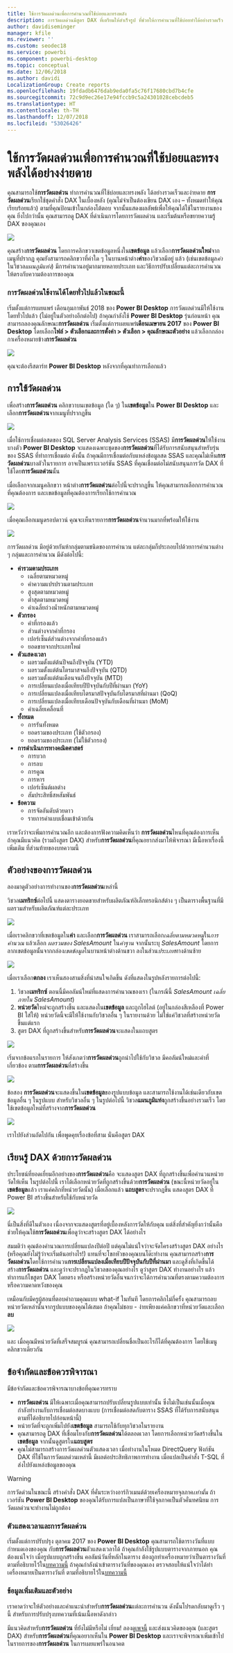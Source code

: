 ```yaml
---
title: ใช้การวัดผลด่วนเพื่อการคำนวณที่ใช้บ่อยและทรงพลัง
description: การวัดผลด่วนมีสูตร DAX ที่เตรียมให้สำเร็จรูป ที่ช่วยให้การคำนวนที่ใช้บ่อยทำได้อย่างรวดเร็ว
author: davidiseminger
manager: kfile
ms.reviewer: ''
ms.custom: seodec18
ms.service: powerbi
ms.component: powerbi-desktop
ms.topic: conceptual
ms.date: 12/06/2018
ms.author: davidi
LocalizationGroup: Create reports
ms.openlocfilehash: 19fdadb6476dab9eda0fa5c76f17680cbd7b4cfe
ms.sourcegitcommit: 72c9d9ec26e17e94fccb9c5a24301028cebcdeb5
ms.translationtype: HT
ms.contentlocale: th-TH
ms.lasthandoff: 12/07/2018
ms.locfileid: "53026426"
---
```

# <a name="use-quick-measures-to-easily-perform-common-and-powerful-calculations"></a>ใช้การวัดผลด่วนเพื่อการคำนวณที่ใช้บ่อยและทรงพลังได้อย่างง่ายดาย
คุณสามารถใช้**การวัดผลด่วน** ทำการคำนวณที่ใช้บ่อยและทรงพลัง ได้อย่างรวดเร็วและง่ายดาย **การวัดผลด่วน**เรียกใช้ชุดคำสั่ง DAX ในเบื้องหลัง (คุณไม่จำเป็นต้องเขียน DAX เอง – ทั้งหมดทำให้คุณเรียบร้อยแล้ว) ตามที่คุณป้อนเข้าในกล่องโต้ตอบ จากนั้นแสดงผลลัพธ์เพื่อให้คุณได้ใช้ในรายงานของคุณ ยิ่งไปกว่านั้น คุณสามารถดู DAX ที่ดำเนินการโดยการวัดผลด่วน และเริ่มต้นหรือขยายความรู้ DAX ของคุณเอง

![](media/desktop-quick-measures/quick-measures_01.png)

คุณสร้าง**การวัดผลด่วน** โดยการคลิกขวาเขตข้อมูลหนึ่งใน**เขตข้อมูล** แล้วเลือก**การวัดผลด่วนใหม่**จากเมนูที่ปรากฏ คุณยังสามารถคลิกขวาที่ค่าใด ๆ ในบานหน้าต่าง**ค่า**ของวิชวลมีอยู่ แล้ว (เช่นเขตข้อมูล*ค่า*ในวิชวล*แผนภูมิแท่ง*) มีการคำนวนอยู่มากมายหลายประเภท และวิธีการปรับเปลี่ยนแต่ละการคำนวณให้ตรงกับความต้องการของคุณ

### <a name="quick-measures-now-generally-available"></a>การวัดผลด่วนใช้งานได้โดยทั่วไปแล้วในขณะนี้

เริ่มตั้งแต่การเผยแพร่ เดือนกุมภาพันธ์ 2018 ของ **Power BI Desktop** การวัดผลด่วนมีให้ใช้งานโดยทั่วไปแล้ว (ไม่อยู่ในตัวอย่างอีกต่อไป) ถ้าคุณกำลังใช้ **Power BI Desktop** รุ่นก่อนหน้า คุณสามารถลองคุณลักษณะ**การวัดผลด่วน** เริ่มตั้งแต่การเผยแพร่**เดือนเมษายน 2017** ของ **Power BI Desktop** โดยเลือก**ไฟล์ > ตัวเลือกและการตั้งค่า > ตัวเลือก > คุณลักษณะตัวอย่าง** แล้วเลือกกล่องกาเครื่องหมายข้าง**การวัดผลด่วน**

![](media/desktop-quick-measures/quick-measures_02b.png)

คุณจะต้องรีสตาร์ท **Power BI Desktop** หลังจากที่คุณทำการเลือกแล้ว

## <a name="using-quick-measures"></a>การใช้วัดผลด่วน
เพื่อสร้าง**การวัดผลด่วน** คลิกขวาบนเขตข้อมูล (ใด ๆ) ใน**เขตข้อมูล**ใน **Power BI Desktop** และเลือก**การวัดผลด่วน**จากเมนูที่ปรากฏขึ้น

![](media/desktop-quick-measures/quick-measures_01.png)

เมื่อใช้การเชื่อมต่อสดของ SQL Server Analysis Services (SSAS) มี**การวัดผลด่วน**ให้ใช้งานบางตัว **Power BI Desktop** จะแสดงเฉพาะชุดของ**การวัดผลด่วน**ที่ได้รับการสนับสนุนสำหรับรุ่นของ SSAS ที่ทำการเชื่อมต่อ ดังนั้น ถ้าคุณมีการเชื่อมต่อกับแหล่งข้อมูลสด SSAS และคุณไม่เห็น**การวัดผลด่วน**บางตัวในรายการ อาจเป็นเพราะเวอร์ชัน SSAS ที่คุณเชื่อมต่อไม่สนับสนุนการวัด DAX ที่ใช้โดย**การวัดผลด่วน**นั้น

เมื่อเลือกจากเมนูคลิกขวา หน้าต่าง**การวัดผลด่วน**ต่อไปนี้จะปรากฏขึ้น ให้คุณสามารถเลือกการคำนวณที่คุณต้องการ และเขตข้อมูลที่คุณต้องการเรียกใช้การคำนวณ

![](media/desktop-quick-measures/quick-measures_03.png)

เมื่อคุณเลือกเมนูดรอปดาวน์ คุณจะเห็นรายการ**การวัดผลด่วน**จำนวนมากที่พร้อมให้ใช้งาน

![](media/desktop-quick-measures/quick-measures_04.png)

การวัดผลด่วน มีอยู่ด้วยกันห้ากลุ่มตามชนิดของการคำนวน แต่ละกลุ่มก็ประกอบไปด้วยการคำนวนต่าง ๆ กลุ่มและการคำนวณ มีดังต่อไปนี้:

* **ค่ารวมตามประเภท**
  * เฉลี่ยตามหมวดหมู่
  * ค่าความแปรปรวนตามประเภท
  * สูงสุดตามหมวดหมู่
  * ต่ำสุดตามหมวดหมู่
  * ค่าเฉลี่ยถ่วงน้ำหนักตามหมวดหมู่
* **ตัวกรอง**
  * ค่าที่กรองแล้ว
  * ส่วนต่างจากค่าที่กรอง
  * เปอร์เซ็นต์ส่วนต่างจากค่าที่กรองแล้ว
  * ยอดขายจากประเภทใหม่
* **ตัวแสดงเวลา**
  * ผลรวมตั้งแต่ต้นปีจนถึงปัจจุบัน (YTD)
  * ผลรวมตั้งแต่ต้นไตรมาสจนถึงปัจจุบัน (QTD)
  * ผลรวมตั้งแต่ต้นเดือนจนถึงปัจจุบัน (MTD)
  * การเปลี่ยนแปลงเมื่อเทียบปีปัจจุบันกับปีที่ผ่านมา (YoY)
  * การเปลี่ยนแปลงเมื่อเทียบไตรมาสปัจจุบันกับไตรมาสที่ผ่านมา (QoQ)
  * การเปลี่ยนแปลงเมื่อเทียบเดือนปัจจุบันกับเดือนที่ผ่านมา (MoM)
  * ค่าเฉลี่ยเคลื่อนที่
* **ทั้งหมด**
  * การรันทั้งหมด
  * ยอดรวมของประเภท (ใช้ตัวกรอง)
  * ยอดรวมของประเภท (ไม่ใช้ตัวกรอง)
* **การดำเนินการทางคณิตศาสตร์**
  * การบวก
  * การลบ
  * การคูณ
  * การหาร
  * เปอร์เซ็นต์ผลต่าง
  * สัมประสิทธิ์สหสัมพันธ์
* **ข้อความ**
  * การจัดอันดับด้วยดาว
  * รายการค่าแบบเชื่อมเข้าด้วยกัน

เราหวังว่าจะเพิ่มการคำนวณอีก และต้องการฟังความคิดเห็นว่า **การวัดผลด่วน**ไหนที่คุณต้องการเห็น ถ้าคุณมีแนวคิด (รวมถึงสูตร DAX) สำหรับ**การวัดผลด่วน**ที่คุณอยากส่งมาให้พิจารณา มีเนื้อหาเรื่องนี้เพิ่มเติม ที่ส่วนท้ายของบทความนี้

## <a name="example-of-quick-measures"></a>ตัวอย่างของการวัดผลด่วน
ลองมาดูตัวอย่างการทำงานของ**การวัดผลด่วน**เหล่านี้

วิชวล**เมทริกซ์**ต่อไปนี้ แสดงตารางยอดขายสำหรับผลิตภัณฑ์อิเล็กทรอนิกส์ต่าง ๆ เป็นตารางพื้นฐานที่มีผลรวมสำหรับผลิตภัณฑ์แต่ละประเภท

![](media/desktop-quick-measures/quick-measures_05.png)

เมื่อเราคลิกขวาที่เขตข้อมูลใน**ค่า** และเลือก**การวัดผลด่วน** เราสามารถเลือก*เฉลี่ยตามหมวดหมู่*ใน*การคำนวณ* แล้วเลือก *ผลรวมของ SalesAmount* ใน*ค่าฐาน* จากนั้นระบุ *SalesAmount* โดยการลากเขตข้อมูลนั้นจากกล่อง*เขตข้อมูล*ในบานหน้าต่างด้านขวา ลงในส่วน*ประเภท*ทางด้านซ้าย

![](media/desktop-quick-measures/quick-measures_06.png)

เมื่อเราเลือก**ตกลง** เราเห็นสองสามสิ่งที่น่าสนใจเกิดขึ้น ดังที่แสดงในรูปหลังรายการต่อไปนี้:

1. วิชวล**เมทริกซ์** ตอนนี้มีคอลัมน์ใหม่ที่แสดงการคำนวณของเรา (ในกรณีนี้ *SalesAmount เฉลี่ยภายใน SalesAmount*)
2. **หน่วยวัด**ใหม่จะถูกสร้างขึ้น และแสดงใน**เขตข้อมูล** และถูกไฮไลต์ (อยู่ในกล่องสีเหลืองที่ Power BI ใส่ให้) หน่วยวัดนี้จะมีให้ใช้งานกับวิชวลอื่น ๆ ในรายงานด้วย ไม่ใช่แค่วิชวลที่สร้างหน่วยวัดขึ้นแต่แรก
3. สูตร DAX ที่ถูกสร้างขึ้นสำหรับ**การวัดผลด่วน**จะแสดงในแถบสูตร

![](media/desktop-quick-measures/quick-measures_07.png)

เริ่มจากข้อแรกในรายการ ให้สังเกตว่า**การวัดผลด่วน**ถูกนำไปใช้กับวิชวล มีคอลัมน์ใหม่และค่าที่เกี่ยวข้อง ตาม**การวัดผลด่วน**ที่สร้างขึ้น

![](media/desktop-quick-measures/quick-measures_08.png)

ข้อสอง **การวัดผลด่วน**จะแสดงขึ้นใน**เขตข้อมูล**ของรูปแบบข้อมูล และสามารถใช้งานได้เช่นเดียวกับเขตข้อมูลอื่น ๆ ในรูปแบบ สำหรับวิชวลอื่น ๆ ในรูปต่อไปนี้ วิชวล**แผนภูมิแท่ง**ถูกสร้างขึ้นอย่างรวมเร็ว โดยใช้เขตข้อมูลใหม่ที่สร้างจาก**การวัดผลด่วน**

![](media/desktop-quick-measures/quick-measures_09.png)

เราไปยังส่วนถัดไปกัน เพื่อพูดคุยเรื่องข้อที่สาม นั่นคือสูตร DAX

## <a name="learn-dax-using-quick-measures"></a>เรียนรู้ DAX ด้วยการวัดผลด่วน
ประโยชน์ที่ยอดเยี่ยมอีกอย่างของ**การวัดผลด่วน**คือ จะแสดงสูตร DAX ที่ถูกสร้างขึ้นเพื่อคำนวนหน่วยวัดให้เห็น ในรูปต่อไปนี้ เราได้เลือกหน่วยวัดที่ถูกสร้างขึ้นด้วย**การวัดผลด่วน** (ขณะนี้หน่วยวัดอยู่ใน**เขตข้อมูล**แล้ว เราแค่คลิกที่หน่วยวัดนั้น) เมื่อเลือกแล้ว **แถบสูตร**จะปรากฏขึ้น แสดงสูตร DAX ที่ Power BI สร้างขึ้นสำหรับใช้กับหน่วยวัด

![](media/desktop-quick-measures/quick-measures_10.png)

นี่เป็นสิ่งที่ดีในตัวเอง เนื่องจากจะแสดงสูตรที่อยู่เบื้องหลังการวัดให้กับคุณ แต่สิ่งที่สำคัญยิ่งกว่านั้นคือ ช่วยให้คุณใช้**การวัดผลด่วน**เพื่อดูว่าจะสร้างสูตร DAX ได้อย่างไร

สมมติว่า คุณต้องคำนวณการเปลี่ยนแปลงปีต่อปี แต่คุณไม่แน่ใจว่าจะจัดโครงสร้างสูตร DAX อย่างไร (หรือคุณยังไม่รู้ว่าจะเริ่มต้นอย่างไร!) แทนที่จะโขกหัวของคุณบนโต๊ะทำงาน คุณสามารถสร้าง**การวัดผลด่วน**โดยใช้การคำนวน**การเปลี่ยนแปลงเมื่อเทียบปีปัจจุบันกับปีที่ผ่านมา** และดูสิ่งที่เกิดขึ้นได้ สร้าง**การวัดผลด่วน** และดูว่าจะปรากฏในวิชวลของคุณอย่างไร ดูว่าสูตร DAX ทำงานอย่างไร แล้วทำการแก้ไขสูตร DAX โดยตรง หรือสร้างหน่วยวัดอื่นจนกว่าจะได้การคำนวณที่ตรงตามความต้องการ หรือความคาดหวังของคุณ

เหมือนกับมีครูผู้สอนที่ตอบคำถามคุณแบบ what-if ในทันที โดยการคลิกไม่กี่ครั้ง คุณสามารถลบหน่วยวัดเหล่านั้นจากรูปแบบของคุณได้เสมอ ถ้าคุณไม่ชอบ - ง่ายเพียงแค่คลิกขวาที่หน่วยวัดและเลือก**ลบ**

![](media/desktop-quick-measures/quick-measures_11.png)

และ เมื่อคุณมีหน่วยวัดที่เสร็จสมบูรณ์ คุณสามารถเปลี่ยนชื่อเป็นอะไรก็ได้ที่คุณต้องการ โดยใช้เมนูคลิกขวาเดียวกัน

## <a name="limitations-and-considerations"></a>ข้อจำกัดและข้อควรพิจารณา
มีข้อจำกัดและข้อควรพิจารณาบางข้อที่คุณควรทราบ

* **การวัดผลด่วน** มีให้เฉพาะเมื่อคุณสามารถปรับเปลี่ยนรูปแบบเท่านั้น ซึ่งไม่เป็นเช่นนั้นเมื่อคุณกำลังทำงานกับการเชื่อมต่อสดบางแบบ (การเชื่อมต่อสดกับตาราง SSAS ที่ได้รับการสนับสนุน ตามที่ได้อธิบายไปก่อนหน้านี้)
* หน่วยวัดที่จะถูกเพิ่มไปยัง**เขตข้อมูล** สามารถใช้กับทุกวิชวลในรายงาน
* คุณสามารถดู DAX ที่เชื่อมโยงกับ**การวัดผลด่วน**ได้ตลอดเวลา โดยการเลือกหน่วยวัดสร้างขึ้นใน**เขตข้อมูล** จากนั้นดูสูตรใน**แถบสูตร**
* คุณไม่สามารถสร้างการวัดผลด่วนตัวแสดงเวลา เมื่อทำงานในโหมด DirectQuery ฟังก์ชัน DAX ที่ใช้ในการวัดผลด่วนเหล่านี้ มีผลต่อประสิทธิภาพการทำงาน เมื่อแปลเป็นคำสั่ง T-SQL ที่ส่งไปยังแหล่งข้อมูลของคุณ

> [!WARNING]
> การวัดด่วนในขณะนี้ สร้างคำสั่ง DAX ที่คั่นระหว่างอาร์กิวเมนต์ด้วยเครื่องหมายจุลภาค*เท่านั้น* ถ้าเวอร์ชัน **Power BI Desktop** ของคุณได้รับการแปลเป็นภาษาที่ใช้จุลภาคเป็นตัวคั่นทศนิยม การวัดผลด่วนจะทำงานไม่ถูกต้อง
> 
> 

### <a name="time-intelligence-and-quick-measures"></a>ตัวแสดงเวลาและการวัดผลด่วน
เริ่มตั้งแต่การปรับปรุง ตุลาคม 2017 ของ **Power BI Desktop** คุณสามารถใช้ตารางวันที่แบบกำหนดเองของคุณ กับ**การวัดผลด่วน**ตัวแสดงเวลาได้ ถ้าคุณกำลังใช้รูปแบบตารางจากภายนอก คุณต้องแน่ใจว่า เมื่อรูปแบบถูกสร้างขึ้น คอลัมน์วันที่หลักในตาราง ต้องถูกทำเครื่องหมายว่าเป็นตารางวันที่ ตามที่อธิบายไว้ใน[บทความนี้](https://docs.microsoft.com/sql/analysis-services/tabular-models/specify-mark-as-date-table-for-use-with-time-intelligence-ssas-tabular) ถ้าคุณกำลังนำเข้าตารางวันที่ของคุณเอง ตรวจสอบให้แน่ใจว่าได้ทำเครื่องหมายเป็นตารางวันที่ ตามที่อธิบายไว้ใน[บทความนี้](https://docs.microsoft.com/power-bi/desktop-date-tables)

### <a name="additional-information-and-examples"></a>ข้อมูลเพิ่มเติมและตัวอย่าง
เราคาดว่าจะให้ตัวอย่างและคำแนะนำสำหรับ**การวัดผลด่วน**แต่ละการคำนวน ดังนั้นโปรดกลับมาดูเร็ว ๆ นี้ สำหรับการปรับปรุงบทความที่เน้นเนื้อหาดังกล่าว

มีแนวคิดสำหรับ**การวัดผลด่วน** ที่ยังไม่มีหรือไม่ เยี่ยม! ลองดู[เพจนี้](https://go.microsoft.com/fwlink/?linkid=842906) และส่งแนวคิดของคุณ (และสูตร DAX) สำหรับ**การวัดผลด่วน**ที่คุณอยากเห็นใน **Power BI Desktop** และเราจะพิจารณาเพิ่มเข้าไปในรายการของ**การวัดผลด่วน** ในการเผยแพร่ในอนาคต

